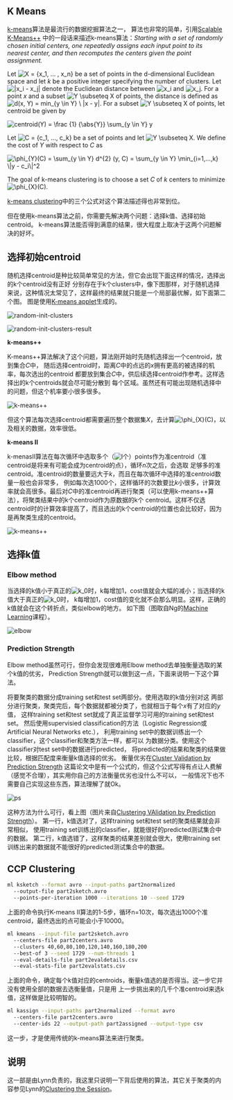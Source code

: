 ## K Means

[k-means](http://en.wikipedia.org/wiki/K-means_clustering)算法是最流行的数据挖掘算法之一，
算法也非常的简单，引用[Scalable K-Means++](http://theory.stanford.edu/~sergei/papers/vldb12-kmpar.pdf)
中的一段话来描述k-means算法：*Starting with a set of randomly chosen initial centers,
one repeatedly assigns each input point to its nearest center, and then recomputes the centers given the
point assignment.*

Let <span class='inline-formula'>![X = \{x_1, ... , x_n\}](http://heming-keh.github.io/assets/formula/2014/07/25/kmeans/1456c838119b250b0f0f79a7187019cb.png)</span> be a set of points in the d-dimensional Euclidean space and
let *k* be a positive integer specifying the number of clusters. Let 
<span class='inline-formula'>![\|x_i - x_j\|](http://heming-keh.github.io/assets/formula/2014/07/25/kmeans/189d65ea689ab8abd354c7c4883f9241.png)</span> denote the Euclidean distance between <span class='inline-formula'>![x_i](http://heming-keh.github.io/assets/formula/2014/07/25/kmeans/1ba8aaab47179b3d3e24b0ccea9f4e30.png)</span> and <span class='inline-formula'>![x_j](http://heming-keh.github.io/assets/formula/2014/07/25/kmeans/1f89889020cdc84d9e1c35237cb62f65.png)</span>.
For a point *x* and a subset <span class='inline-formula'>![Y \subseteq X](http://heming-keh.github.io/assets/formula/2014/07/25/kmeans/d15027b469fb5bca4fc0d2c8aefc8f71.png)</span> of points, the distance is
defined as <span class='inline-formula'>![d(x, Y) = min_{y \in Y} \ \|x - y\|](http://heming-keh.github.io/assets/formula/2014/07/25/kmeans/3872f327bea103b05558609a6c718189.png)</span>. For a subset <span class='inline-formula'>![Y \subseteq X](http://heming-keh.github.io/assets/formula/2014/07/25/kmeans/d15027b469fb5bca4fc0d2c8aefc8f71.png)</span>
of points, let centroid be given by

<div class='formula'><img src='http://heming-keh.github.io/assets/formula/2014/07/25/kmeans/0f04bffb8ff8ddf05bb24e453e9f7be2.png' alt=' centroid(Y) = \frac {1} {\abs{Y}} \sum_{y \in Y} y'></img></div>

Let <span class='inline-formula'>![C = \{c_1, ..., c_k\}](http://heming-keh.github.io/assets/formula/2014/07/25/kmeans/14b35c77879f55a3fac89e8ad7024b11.png)</span> be a set of points and let <span class='inline-formula'>![Y	\subseteq X](http://heming-keh.github.io/assets/formula/2014/07/25/kmeans/9a3b89cefa1f5cdef76ea75510732616.png)</span>.
We define the cost of *Y* with respect to *C* as

<div class='formula'><img src='http://heming-keh.github.io/assets/formula/2014/07/25/kmeans/2add97353a4f23e6063bce1667531500.png' alt='\phi_{Y}(C) = \sum_{y \in Y} d^{2} (y, C) = \sum_{y \in Y} \min_{i=1,...,k} \|y - c_i\|^2'></img></div>

The goal of k-means clustering is to choose a set *C* of *k* centers
to minimize <span class='inline-formula'>![\phi_{X}(C)](http://heming-keh.github.io/assets/formula/2014/07/25/kmeans/669f4d6d9f7f55799f3c871d192fccb7.png)</span>.

[k-means clustering](http://en.wikipedia.org/wiki/K-means_clustering)中的三个公式对这个算法描述得也非常到位。

但在使用k-means算法之前，你需要先解决两个问题：选择k值、选择初始centroid。 
k-means算法能否得到满意的结果，很大程度上取决于这两个问题解决的好坏。


## 选择初始centroid

随机选择centroid是种比较简单常见的方法，但它会出现下面这样的情况，选择出的k个centroid没有正好
分别存在于k个clusters中，像下图那样，对于随机选择来说，这种情况太常见了，这样最终的结果就只能是一个局部最优解，如下面第二个图。
图是使用[K-means applet](http://www.math.le.ac.uk/people/ag153/homepage/KmeansKmedoids/Kmeans_Kmedoids.html)生成的。

![random-init-clusters](http://heming-keh.github.io/assets/images/2014/07/25/kmeans/random-init-clusters.png)

![random-init-clusters-result](http://heming-keh.github.io/assets/images/2014/07/25/kmeans/random-init-clusters-result.png)


**k-means++**

K-means++算法解决了这个问题，算法刚开始时先随机选择出一个centroid，放到集合*C*中，
随后选择centroid时，距离*C*中的点远的*x*拥有更高的被选择的机率，每次选出的centroid
都要放到集合*C*中，供后续选择centroid作参考。这样选择出的k个centroids就会尽可能分散到
每个区域。虽然还有可能出现随机选择中的问题，但这个机率要小很多很多。

![k-means++](http://heming-keh.github.io/assets/images/2014/07/25/kmeans/k-means++.png)

但这个算法每次选择centroid都需要遍历整个数据集*X*，去计算<span class='inline-formula'>![\phi_{X}(C)](http://heming-keh.github.io/assets/formula/2014/07/25/kmeans/669f4d6d9f7f55799f3c871d192fccb7.png)</span>，以及相关的数据，效率很低。

**k-means II**

k-menasII算法在每次循环中选取多个（<span class='inline-formula'>![l](http://heming-keh.github.io/assets/formula/2014/07/25/kmeans/2db95e8e1a9267b7a1188556b2013b33.png)</span>个）points作为准centroid（准centroid是将来有可能会成为centroid的点），循环*n*次之后，会选取
足够多的准centroid。准centroid的数量要远大于*k*，而且在每次循环中选择的准centroid数量一般也会非常多，
例如每次选1000个，这样循环的次数要比*k*小很多，计算效率就会高很多。最后对*C*中的准centroid再进行聚类（可以使用k-means++算法），将聚类结果中的k个centroid作为原数据的k个
centroid。这样不仅选centroid时的计算效率提高了，而且选出的k个centroid的位置也会比较好，因为是再聚类生成的centroid。

![k-means++](http://heming-keh.github.io/assets/images/2014/07/25/kmeans/k-meansII.png)


## 选择k值

### Elbow method

当选择的k值小于真正的<span class='inline-formula'>![k_0](http://heming-keh.github.io/assets/formula/2014/07/25/kmeans/3a3a31c01221cd0fa25152cb1c38f56c.png)</span>时，k每增加1，cost值就会大幅的减小；当选择的k值大于真正的<span class='inline-formula'>![k_0](http://heming-keh.github.io/assets/formula/2014/07/25/kmeans/3a3a31c01221cd0fa25152cb1c38f56c.png)</span>时，
k每增加1，cost值的变化就不会那么明显。这样，正确的k值就会在这个转折点，类似elbow的地方。
如下图（图取自Ng的[Machine Learning](https://www.coursera.org/course/ml)课程）。

![elbow](http://heming-keh.github.io/assets/images/2014/07/25/kmeans/elbow.png)


### Prediction Strength

Elbow method虽然可行，但你会发现很难用Elbow method去单独衡量选取的某个k值的优劣，
Prediction Strength就可以做到这一点，下面来说明一下这个算法。

将要聚类的数据分成training set和test set两部分。使用选取的k值分别对这
两部分进行聚类，聚类完后，每个数据就都被分类了，也就相当于每个*x*有了对应的*y*值，
这样training set和test set就成了真正监督学习可用的training set和test set。
然后使用supervisied classification的方法（Logistic Regression或Artificial Neural Networks etc.），
利用training set中的数据训练出一个classifier，这个classifier和聚类方法一样，都可以
为数据分类。使用这个classifier对test set中的数据进行predicted，
将predicted的结果和聚类的结果做比较，根据匹配度来衡量k值选择的优劣。
衡量优劣在[Cluster Validation by Prediction Strength](https://www.stat.washington.edu/wxs/Stat592-w2011/Literature/tibshirani-walther-prediction-strength-2005.pdf)
这篇论文中是有一个公式的，但这个公式写得有点让人费解（感觉不合理），其实用你自己的方法衡量优劣也没什么不可以，
一般情况下也不需要自己实现这些东西，算法理解了就Ok。

![ps](http://heming-keh.github.io/assets/images/2014/07/25/kmeans/ps.png)

这种方法为什么可行，看上图（图片来自[Clustering VAlidation by Prediction Strength](https://www.stat.washington.edu/wxs/Stat592-w2011/Literature/tibshirani-walther-prediction-strength-2005.pdf)）。
第一行，k值选对了，这样training set和test set的聚类结果就会非常相似，
使用training set训练出的classifier，就能很好的predicted测试集合中的数据。
第二行，k值选错了，这样聚类的结果差别就会很大，使用training set训练出来的数据就不能很好的predicted测试集合中的数据。

## CCP Clustering

```bash
ml ksketch --format avro --input-paths part2normalized
  --output-file part2sketch.avro
  --points-per-iteration 1000 --iterations 10 --seed 1729 
```

上面的命令执行K-means II算法的1-5步，循环n=10次，每次选出1000个准centroid，最终选出的点可能会小于10000。

```bash
ml kmeans --input-file part2sketch.avro
  --centers-file part2centers.avro
  --clusters 40,60,80,100,120,140,160,180,200
  --best-of 3 --seed 1729 --num-threads 1
  --eval-details-file part2evaldetails.csv
  --eval-stats-file part2evalstats.csv  
```

上面的命令，确定每个k值对应的centroids，衡量k值选的是否得当。这一步它并没有使用全部的数据去选衡量值，只是用
上一步挑出来的几千个准centroid来选k值，这样做是比较明智的。


```bash
ml kassign --input-paths part2normalized --format avro
  --centers-file part2centers.avro
  --center-ids 22 --output-path part2assigned --output-type csv 
```

这一步，才是使用传统的k-means算法来进行聚类。


## 说明

这一部是由Lynn负责的，我这里只说明一下背后使用的算法，其它关于聚类的内容参见Lynn的[Clustering the Session](https://github.com/Data-Scientist/LP01_DSWAC_0706/tree/master/Clustering%20the%20Sessions)。

